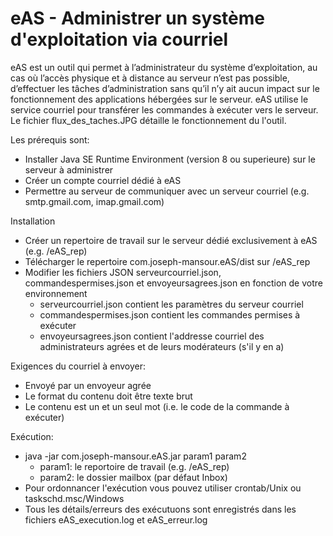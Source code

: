 # eAS - Administrer un système d'exploitation via courriel

eAS est un outil qui permet à l’administrateur du système d’exploitation, au cas où l’accès physique et à distance au serveur n’est pas possible, d’effectuer les tâches d’administration sans qu’il n’y ait aucun impact sur le fonctionnement des applications hébergées sur le serveur.
eAS utilise le service courriel pour transférer les commandes à exécuter vers le serveur. Le fichier flux_des_taches.JPG détaille le fonctionnement du l'outil.

Les prérequis sont:
- Installer Java SE Runtime Environment (version 8 ou superieure) sur le serveur à administrer
- Créer un compte courriel dédié à eAS
- Permettre au serveur de communiquer avec un serveur courriel (e.g. smtp.gmail.com, imap.gmail.com)
 
Installation
- Créer un repertoire de travail sur le serveur dédié exclusivement à eAS (e.g. /eAS_rep)
- Télécharger le repertoire com.joseph-mansour.eAS/dist sur /eAS_rep
- Modifier les fichiers JSON serveurcourriel.json, commandespermises.json et envoyeursagrees.json en fonction de votre environnement
   - serveurcourriel.json contient les paramètres du serveur courriel 
   - commandespermises.json contient les commandes permises à exécuter
   - envoyeursagrees.json contient l'addresse courriel des administrateurs agrées et de leurs modérateurs (s'il y en a)
  
Exigences du courriel à envoyer:
- Envoyé par un envoyeur agrée
- Le format du contenu doit être texte brut
- Le contenu est un et un seul mot (i.e. le code de la commande à exécuter)

Exécution:
 - java -jar com.joseph-mansour.eAS.jar param1 param2
    - param1: le reportoire de travail (e.g. /eAS_rep)
    - param2: le dossier mailbox  (par défaut Inbox)
 - Pour ordonnancer l'exécution vous pouvez utiliser crontab/Unix ou taskschd.msc/Windows
 - Tous les détails/erreurs des exécutuons sont enregistrés dans les fichiers eAS_execution.log et eAS_erreur.log
